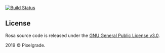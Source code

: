 [![Build Status](https://magnum.travis-ci.com/pixelgrade/rosa.svg?token=cfrNucuYPiMifuQyUdGG)](https://magnum.travis-ci.com/pixelgrade/rosa)

## License
Rosa source code is released under the [GNU General Public License v3.0](https://github.com/pixelgrade/rosa/blob/master/LICENSE).

2019 © Pixelgrade.
